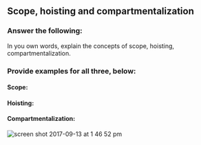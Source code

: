 ## Scope, hoisting and compartmentalization

### Answer the following:
In you own words, explain the concepts of scope, hoisting, compartmentalization.


### Provide examples for all three, below:

#### Scope:

#### Hoisting:

#### Compartmentalization:

![screen shot 2017-09-13 at 1 46 52 pm](https://user-images.githubusercontent.com/27842944/29286300-34a02c70-80f7-11e7-9685-0dedf3397889.png)


